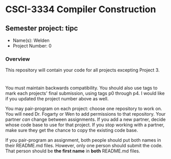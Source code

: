 # CSCI-3334 Compiler Construction
## Semester project: tipc

* Name(s): Welden
* Project Number: 0

### Overview
This repository will contain your code for all projects excepting Project 3.
#
You must maintain backwards compatibility. You should also use tags to mark each projects' final
submission, using tags p0 through p4. I would like if you updated the project number above as well.

You may pair-program on each project: choose one repository to work on. You will need Dr. Fogarty or Wen to add permissions to that repository. Your partner *can* change between assignments. If you add a new partner, decide whose code base to use for that project. If you stop working with a partner, make sure they get the chance to copy the existing code base.

If you pair-program an assignment, both people should put both names in their README.md files. However, only one person should submit the code. That person should be **the first name** in **both** README.md files.




